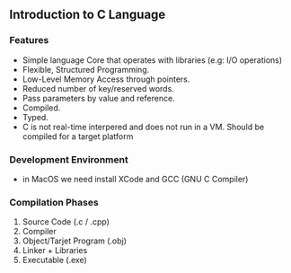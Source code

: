 ## Introduction to C Language

### Features
- Simple language Core that operates with libraries (e.g: I/O operations)
- Flexible, Structured Programming.
- Low-Level Memory Access through pointers.
- Reduced number of key/reserved words.
- Pass parameters by value and reference.
- Compiled.
- Typed.
- C is not real-time interpered and does not run in a VM. Should be compiled for a target platform

### Development Environment
- in MacOS we need install XCode and GCC (GNU C Compiler)

### Compilation Phases
1. Source Code (.c / .cpp)
2. Compiler
3. Object/Tarjet Program (.obj)
4. Linker + Libraries
5. Executable (.exe)